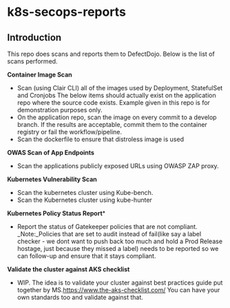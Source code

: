 # k8s-secops-reports

## Introduction

This repo does scans and reports them to DefectDojo. Below is the list of scans performed.
  
 **Container Image Scan**
  * Scan (using Clair CLI) all of the images used by Deployment, StatefulSet and Cronjobs
  The below items should actually exist on the application repo where the source code exists. Example given in this repo is for demonstration purposes only.
  * On the application repo, scan the image on every commit to a develop branch. If the results are acceptable, commit them to the container registry or fail the workflow/pipeline.
  * Scan the dockerfile to ensure that distroless image is used

**OWAS Scan of App Endpoints**
  * Scan the applications publicly exposed URLs using OWASP ZAP proxy.

**Kubernetes Vulnerability Scan**
  * Scan the kubernetes cluster using Kube-bench.
  * Scan the Kubernetes cluster using kube-hunter

**Kubernetes Policy Status Report***
  * Report the status of Gatekeeper policies that are not compliant. 
  _Note:_Policies that are set to audit instead of fail(like say a label checker - we dont want to push back too much and hold a Prod Release hostage, just because they missed a label) needs to be reported so we can follow-up and ensure that it stays compliant.

**Validate the cluster against AKS checklist**
  * WIP.
  The idea is to validate your cluster against best practices guide put together by MS.https://www.the-aks-checklist.com/
  You can have your own standards too and validate against that.
